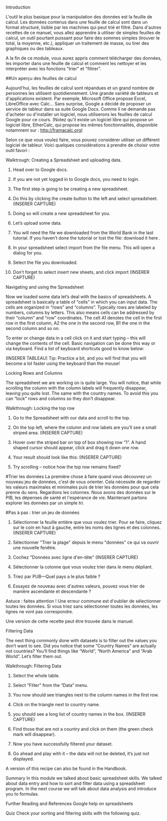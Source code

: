 Introduction

L'outil le plus basique pour la manipulation des données est la feuille de calcul. Les données contenus dans une feuille de calcul sont dans un format structuré, lisible par les machines qui peut trié et filtré. Dans d'autres recettes de ce manuel, vous allez apprendre à utiliser de simples feuilles de calcul, un outil pourtant puissant pour faire des sommes simples (trouver le total, la moyenne, etc.), appliquer un traitement de masse, ou tirer des graphiques ou des tableaux. 

A la fin de ce module, vous aurez appris comment télécharger des données, les importer dans une feuille de calcul et comment les nettoyer et les interpréter avec les fonctions "trier" et "filtrer". 

##Un aperçu des feuilles de calcul

Aujourd'hui, les feuilles de calcul sont répandues et un grand nombre de personnes les utilisent quotidiennement. Une grande variété de tableurs et d'applications existent. Par exemple, Microsoft Office propose Excel, LibreOffice avec Calc… Sans surprise, Google a décidé de proposer un service de tableur dans sa suite Google Docs. Comme il ne demande pas d'acheter ou d'installer un logiciel, nous utiliserons les feuilles de calcul Google pour ce cours. (Notez qu'il existe un logiciel libre qui propose un logiciel libre, EtherCalc, qui propose les mêmes fonctionnalités, disponible notamment sur : http://framacalc.org)

Selon ce que vous voulez faire, vous pouvez considérer utiliser un différent logiciel de tableur. Voici quelques considérations à prendre de choisir votre outil favori :  
 
Walktrough: Creating a Spreadsheet and uploading data.

1. Head over to Google docs.

2. If you are not yet logged in to Google docs, you need to login.

3. The first step is going to be creating a new spreadsheet.

4. Do this by clicking the create button to the left and select spreadsheet. (INSERER CAPTURE)

5. Doing so will create a new spreadsheet for you.

6. Let’s upload some data.

7. You will need the file we downloaded from the World Bank in the last tutorial. If you haven’t done the tutorial or lost the file: download it here .

8. In your spreadsheet select import from the file menu. This will open a dialog for you.

9. Select the file you downloaded.

10. Don’t forget to select insert new sheets, and click import (INSERER CAPTURE)


Navigating and using the Spreadsheet

Now we loaded some data let’s deal with the basics of spreadsheets. A spreadsheet is basically a table of “cells” in which you can input data. The cells are organized in “rows” and “columns”. Typically rows are labeled by numbers, columns by letters. This also means cells can be addressed by their “column” and “row” coordinates. The cell A1 denotes the cell in the first row in the first column, A2 the one in the second row, B1 the one in the second column and so on.

To enter or change data in a cell click on it and start typing – this will change the contents of the cell. Basic navigation can be done this way or via keyboard. Find a list of keyboard shortcuts good to know below:

(INSERER TABLEAU)
Tip: Practice a bit, and you will find that you will become a lot faster using the keyboard than the mouse!

Locking Rows and Columns

The spreadsheet we are working on is quite large. You will notice, that while scrolling the column with the column labels will frequently disappear, leaving you quite lost. The same with the country names. To avoid this you can “lock” rows and columns so they don’t disappear.

Walkthrough: Locking the top row

1. Go to the Spreadsheet with our data and scroll to the top.

2. On the top left, where the column and row labels are you’ll see a small striped area.
(INSERER CAPTURE)

3. Hover over the striped bar on top of box showing row “1”. A hand shaped cursor should appear, click and drag it down one row.

4. Your result should look like this:
(INSERER CAPTURE)

5. Try scrolling – notice how the top row remains fixed?

#Trier les données
La première chose à faire quand vous découvrez un nouveau jeu de données, c'est de vous orienter. Cela nécessite de regarder les valeurs maximales et minimales puis de trier les données pour que cela prenne du sens. Regardons les colonnes. Nous avons des données sur le PIB, les dépenses de santé et l'espérance de vie. Maintenant partons explorer les données par un simple tri. 

#Pas à pas : trier un jeu de données
1. Sélectionner la feuille entière que vous voulez trier. Pour se faire, cliquez sur le coin en haut à gauche, entre les noms des lignes et des colonnes. 
(INSERER CAPTURE)

2. Sélectionner "Trier la plage" depuis le menu "données" ce qui va ouvrir une nouvelle fenêtre. 

3. Cochez "Données avec ligne d'en-tête" 
(INSERER CAPTURE)

4. Sélectionner la colonne que vous voulez trier dans le menu dépliant. 

5. Triez par PUB—Quel pays a le plus faible ? 

6. Essayez de nouveau avec d'autres valeurs, pouvez vous trier de manière ascendante et descendante ? 

Astuce : faites attention ! Une erreur commune est d'oublier de sélectionner toutes les données. Si vous triez sans sélectionner toutes les données, les lignes ne vont pas correspondre. 

Une version de cette recette peut être trouvée dans le manuel. 

Filtering Data

The next thing commonly done with datasets is to filter out the values you don’t want to see. Did you notice that some “Country Names” are actually not countries? You’ll find things like “World”, “North America” and “Arab World”. Let’s filter them out.

Walkthrough: Filtering Data

1. Select the whole table.

2. Select “Filter” from the “Data” menu.

3. You now should see triangles next to the column names in the first row.

4. Click on the triangle next to country name.

5. you should see a long list of country names in the box.
(INSERER CAPTURE)

6. Find those that are not a country and click on them (the green check mark will disappear).

7. Now you have successfully filtered your dataset.

8. Go ahead and play with it – the data will not be deleted, it’s just not displayed.

A version of this recipe can also be found in the Handbook.

Summary
In this module we talked about basic spreadsheet skills. We talked about data entry and how to sort and filter data using a spreadsheet program. In the next course we will talk about data analysis and introduce you to formulas.

Further Reading and References
Google help on spreadsheets

Quiz
Check your sorting and filtering skills with the following quiz.

